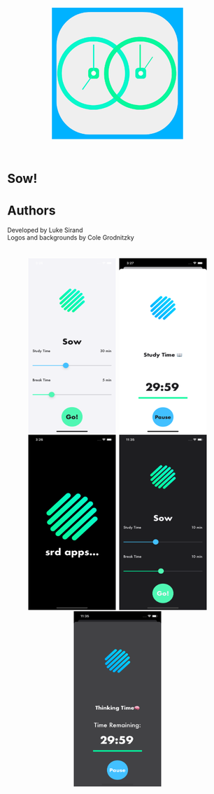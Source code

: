 <p align="center"> 
  <img src = "Assets.xcassets/AppIcon.appiconset/1024.png" width = 300 height = 300>
</p> <br>

# Sow!
# Authors
  Developed by Luke Sirand <br>
  Logos and backgrounds by Cole Grodnitzky
#
<p align="center">
  <kbd>
    <img src = "Images/sow_sc_2.png" width = 200 height = 400>
    <img src = "Images/sow_sc_3.png" width = 200 height = 400>
    <img src = "Images/sow_sc_1.png" width = 200 height = 400>
    <img src = "Images/sow_sc_5.png" width = 200 height = 400>
    <img src = "Images/sow_sc_4.png" width = 200 height = 400>
  </kbd>
</p>
